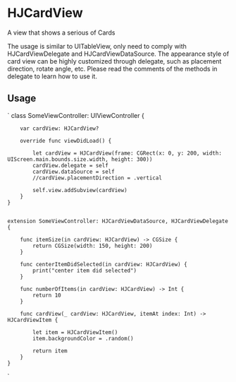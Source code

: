 # HJCardView

A view that shows a serious of Cards

The usage is similar to UITableView, only need to comply with HJCardViewDelegate and HJCardViewDataSource.
The appearance style of card view can be highly customized through delegate, such as placement direction, rotate angle, etc.
Please read the comments of the methods in delegate to learn how to use it.

## Usage
`
    class SomeViewController: UIViewController {

        var cardView: HJCardView?
    
        override func viewDidLoad() {
        
            let cardView = HJCardView(frame: CGRect(x: 0, y: 200, width: UIScreen.main.bounds.size.width, height: 300))
            cardView.delegate = self
            cardView.dataSource = self
            //cardView.placementDirection = .vertical

            self.view.addSubview(cardView)
        }
    }


    extension SomeViewController: HJCardViewDataSource, HJCardViewDelegate {

        func itemSize(in cardView: HJCardView) -> CGSize {
            return CGSize(width: 150, height: 200)
        }
        
        func centerItemDidSelected(in cardView: HJCardView) {
            print("center item did selected")
        }
        
        func numberOfItems(in cardView: HJCardView) -> Int {
            return 10
        }
        
        func cardView(_ cardView: HJCardView, itemAt index: Int) -> HJCardViewItem {
        
            let item = HJCardViewItem()
            item.backgroundColor = .random()

            return item
        }
    }
`
